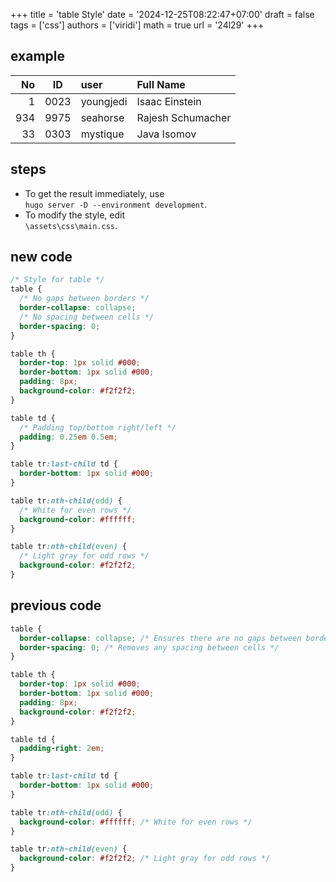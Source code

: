 +++
title = 'table Style'
date = '2024-12-25T08:22:47+07:00'
draft = false
tags = ['css']
authors = ['viridi']
math = true
url = '24l29'
+++
<!--more-->

## example

No | ID | user | Full Name
-: | :-: | :- | :-
1   | 0023 | youngjedi | Isaac Einstein 
934 | 9975 | seahorse  | Rajesh Schumacher
33  | 0303 | mystique  | Java Isomov


## steps
+ To get the result immediately, use \
`hugo server -D --environment development`.
+ To modify the style, edit \
`\assets\css\main.css`.


## new code
```css
/* Style for table */
table {
  /* No gaps between borders */
  border-collapse: collapse;
  /* No spacing between cells */
  border-spacing: 0;
}

table th {
  border-top: 1px solid #000;
  border-bottom: 1px solid #000;
  padding: 8px;
  background-color: #f2f2f2;
}

table td {
  /* Padding top/bottom right/left */
  padding: 0.25em 0.5em;
}

table tr:last-child td {
  border-bottom: 1px solid #000;
}

table tr:nth-child(odd) {
  /* White for even rows */
  background-color: #ffffff;
}

table tr:nth-child(even) {
  /* Light gray for odd rows */
  background-color: #f2f2f2;
}
```


## previous code
```css
table {
  border-collapse: collapse; /* Ensures there are no gaps between borders */
  border-spacing: 0; /* Removes any spacing between cells */
}

table th {
  border-top: 1px solid #000;
  border-bottom: 1px solid #000;
  padding: 8px;
  background-color: #f2f2f2;
}

table td {
  padding-right: 2em;
}

table tr:last-child td {
  border-bottom: 1px solid #000;
}

table tr:nth-child(odd) {
  background-color: #ffffff; /* White for even rows */
}

table tr:nth-child(even) {
  background-color: #f2f2f2; /* Light gray for odd rows */
}
```